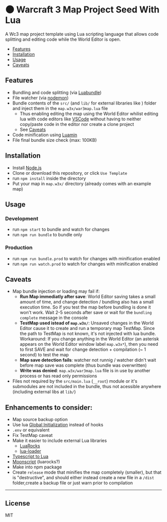 # 🌑 Warcraft 3 Map Project Seed With Lua

A Wc3 map project template using Lua scripting language that allows code splitting and editing code while the World Editor is open.

* [Features](#features)
* [Installation](#Installation)
* [Usage](#Usage)
* [Caveats](#caveats)

## Features
* Bundling and code splitting
(via [Luabundle](https://github.com/Benjamin-Dobell/luabundle))
* File watcher (via [nodemon](https://github.com/remy/nodemon))
* Bundle contents of the `src/` (and `lib/` for external libraries like ) folder and inject them in the `map.w3x/war3map.lua` file
  * Thus enabling editing the map using the World Editor whilist editing lua with code editors like  [VSCode](https://code.visualstudio.com) without having to neither copy/paste code in the editor nor create a clone project
  * See [Caveats](#caveats)
* Code minification using [Luamin](https://www.npmjs.com/package/luamin)
* File final bundle size check (max: 100KB)

## Installation
* Install [Node.js](https://nodejs.org/en/download/)
* Clone or download this repository, or click `Use Template`
* run `npm install` inside the directory
* Put your map in `map.w3x/` directory (already comes with an example map)

## Usage
### Development
* run `npm start` to bundle and watch for changes
* run `npm run bundle` to bundle only
### Production
* run `npm run bundle.prod` to watch for changes with minification enabled
* run `npm run watch.prod` to watch for changes with minification enabled

## Caveats

* Map bundle injection or loading may fail if:
  * **Run Map immediatly after save**: World Editor saving takes a small amount of time, and change detection / bundling also has a small execution time. So if you test the map before bundling is done it won't work. Wait 2-5 seconds after save or wait for the `bundling complete` message in the console
  * **TestMap used istead of `map.w3x/`**: Unsaved changes in the World Editor cause it to create and run a temporary map TestMap. Since the path to TestMap is not known, it's not injected with lua bundle. Workaround: If you change anything in the World Editor (an asterisk appears on the World Editor window label `map.w3x*`), then you need to first SAVE and wait for change detection + compilation (~ 1 second) to test the map
  * **Map save detection fails**: watcher not runnig / watcher didn't wait before map save was complete (thus bundle was overwritten)
  * **Write was denied**: `map.w3x/war3map.lua` file is in use by another process or has read only permissions
* Files not required by the `src/main.lua` (`__root`) module or it's submodules are not included in the bundle, thus not acessible anywhere (including external libs at `lib/`)

## Enhancements to consider:
* Map source backup option
* Use lua [Global Initialization](https://www.hiveworkshop.com/threads/lua-global-initialization.317099/) instead of hooks
* `.env` or equivalent
* Fix TestMap caveat
* Make it easier to include external Lua libraries
  * [LuaRocks](https://luarocks.org)
  * [lua-loader](https://www.npmjs.com/package/lua-loader)
* [Typescript to Lua](https://www.npmjs.com/package/typescript-to-lua)
* [Moonscript](https://moonscript.org) (luarocks?)
* Make into npm package
* Create `release` mode that minifies the map completely (smaller), but that is "destructive", and should either instead create a new file in a `/dist` folder,create a backup file or just warn prior to compilation


----
## License
MIT